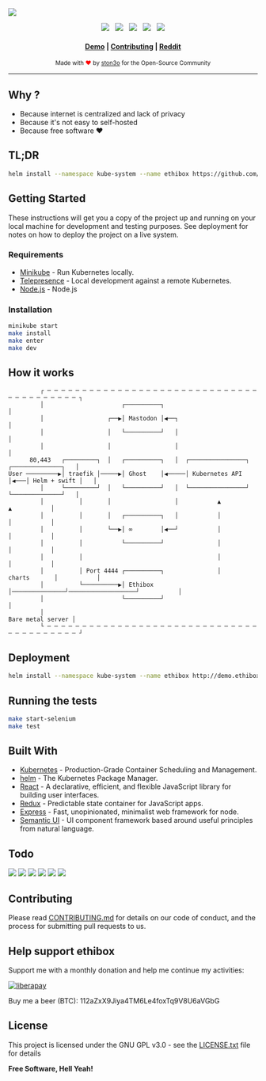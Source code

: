 <img src="https://blog.ston3o.me/content/images/2018/01/ethibox-1.jpg">
<p align="center">
  <a href=".github/CHANGELOG.md"><img src="https://img.shields.io/github/tag/ston3o/ethibox.svg?label=version&style=flat-square&colorA=0d7377&colorB=44c2c7"></a>
    &nbsp;
  <a href="LICENSE.txt"><img src="https://img.shields.io/badge/license-GPL%20v3%2B-yellow.svg?style=flat-square&colorA=0d7377&colorB=44c2c7"></a>
    &nbsp;
  <a href="https://travis-ci.org/ston3o/ethibox/"><img src="https://img.shields.io/travis/ston3o/ethibox.svg?style=flat-square&colorA=0d7377&colorB=44c2c7"></a>
    &nbsp;
  <a href="https://codeclimate.com/github/ston3o/ethibox"><img src="https://img.shields.io/codeclimate/maintainability/ston3o/ethibox.svg?style=flat-square&colorA=0d7377&colorB=44c2c7"></a>
    &nbsp;
  <a href="https://liberapay.com/ston3o/donate"><img src="https://img.shields.io/badge/donate-liberapay-blue.svg?style=flat-square&colorA=0d7377&colorB=44c2c7"></a>
</p>

<div align="center">
  <h4>
    <a href="http://demo.ethibox.fr">Demo</a>
    <span> | </span>
    <a href=".github/CONTRIBUTING.md">Contributing</a>
    <span> | </span>
    <a href="https://www.reddit.com/r/ethibox/">Reddit</a>
  </h4>
</div>

<div align="center">
  <sub>Made with <span style="color:red">❤︎</span> by <a href="https://ston3o.me">ston3o</a> for the Open-Source Community
</div>

---

## Why ?

- Because internet is centralized and lack of privacy
- Because it's not easy to self-hosted
- Because free software ❤︎

## TL;DR

```bash
helm install --namespace kube-system --name ethibox https://github.com/ston3o/ethibox/raw/master/charts/packages/ethibox-0.1.0.tgz
```

## Getting Started

These instructions will get you a copy of the project up and running on your local machine for development and testing purposes. See deployment for notes on how to deploy the project on a live system.

### Requirements

* [Minikube](https://github.com/kubernetes/minikube) - Run Kubernetes locally.
* [Telepresence](https://github.com/datawire/telepresence/) - Local development against a remote Kubernetes.
* [Node.js](https://github.com/nodejs/node) - Node.js

### Installation

```bash
minikube start
make install
make enter
make dev
```

## How it works

```
         ┌ ─ ─ ─ ─ ─ ─ ─ ─ ─ ─ ─ ─ ─ ─ ─ ─ ─ ─ ─ ─ ─ ─ ─ ─ ─ ─ ─ ─ ─ ─ ─ ─ ─ ─ ─ ─ ─ ─ ─ ─ ┐
         │                      ┌──────────┐                                               │
         │                  ┌──▶│ Mastodon │◀──┐                                           │
         │                  │   └──────────┘   │                                           │
         │                  │                  │                                           │
      80,443   ┌─────────┐  │   ┌──────────┐   │  ┌────────────────┐    ┌──────────────┐   │
User ─────────▶│ traefik │─────▶│ Ghost    │◀─────│ Kubernetes API │◀───│ Helm + swift │   │
         │     └─────────┘  │   └──────────┘   │  └────────────────┘    └──────────────┘   │
         │          │       │                  │           ▲                   ▲           │
         │          │       │   ┌──────────┐   │           │                   │           │
         │          │       └──▶│ ∞        │◀──┘           │                   │           │
         │          │           └──────────┘               │                   │           │
         │          │                                      │                   │           │
         │          │ Port 4444 ┌──────────┐               │      charts       │           │
         │          └──────────▶│ Ethibox  │───────────────┘───────────────────┘           │
         │                      └──────────┘                                               │
         │                                                               Bare metal server │
         └ ─ ─ ─ ─ ─ ─ ─ ─ ─ ─ ─ ─ ─ ─ ─ ─ ─ ─ ─ ─ ─ ─ ─ ─ ─ ─ ─ ─ ─ ─ ─ ─ ─ ─ ─ ─ ─ ─ ─ ─ ┘
```

## Deployment

```bash
helm install --namespace kube-system --name ethibox http://demo.ethibox.fr/charts/ethibox-0.1.0.tgz
```

## Running the tests

```bash
make start-selenium
make test
```

## Built With

* [Kubernetes](https://github.com/kubernetes/kubernetes) - Production-Grade Container Scheduling and Management.
* [helm](https://github.com/kubernetes/helm) - The Kubernetes Package Manager.
* [React](https://github.com/facebook/react) - A declarative, efficient, and flexible JavaScript library for building user interfaces.
* [Redux](https://github.com/reactjs/redux) - Predictable state container for JavaScript apps.
* [Express](https://github.com/expressjs/express) - Fast, unopinionated, minimalist web framework for node.
* [Semantic UI](https://github.com/semantic-org/semantic-ui) - UI component framework based around useful principles from natural language.

## Todo

[![](https://api.gh-polls.com/poll/01C4QPC0NMHB3XQZV1K56XH1EF/DNS%20support%20-%20Add%20vhosts%20from%20client)](https://api.gh-polls.com/poll/01C4QPC0NMHB3XQZV1K56XH1EF/DNS%20support%20-%20Add%20vhosts%20from%20client/vote)
[![](https://api.gh-polls.com/poll/01C4QPC0NMHB3XQZV1K56XH1EF/Let%27s%20encrypt%20support%20-%20Enable%20or%20disable%20for%20each%20application)](https://api.gh-polls.com/poll/01C4QPC0NMHB3XQZV1K56XH1EF/Let%27s%20encrypt%20support%20-%20Enable%20or%20disable%20for%20each%20application/vote)
[![](https://api.gh-polls.com/poll/01C4QPC0NMHB3XQZV1K56XH1EF/TOR%20support%20-%20Enable%20or%20disable%20for%20each%20application)](https://api.gh-polls.com/poll/01C4QPC0NMHB3XQZV1K56XH1EF/TOR%20support%20-%20Enable%20or%20disable%20for%20each%20application/vote)
[![](https://api.gh-polls.com/poll/01C4QPC0NMHB3XQZV1K56XH1EF/VPN%20support%20with%20public%20static%20IP)](https://api.gh-polls.com/poll/01C4QPC0NMHB3XQZV1K56XH1EF/VPN%20support%20with%20public%20static%20IP/vote)
[![](https://api.gh-polls.com/poll/01C4QPC0NMHB3XQZV1K56XH1EF/Multi-node%20cluster%20support%20with%20auto%20horizontal%20scale)](https://api.gh-polls.com/poll/01C4QPC0NMHB3XQZV1K56XH1EF/Multi-node%20cluster%20support%20with%20auto%20horizontal%20scale/vote)
[![](https://api.gh-polls.com/poll/01C4QPC0NMHB3XQZV1K56XH1EF/Add%20auto%20backup%20system)](https://api.gh-polls.com/poll/01C4QPC0NMHB3XQZV1K56XH1EF/Add%20auto%20backup%20system/vote)

## Contributing

Please read [CONTRIBUTING.md](.github/CONTRIBUTING.md) for details on our code of conduct, and the process for submitting pull requests to us.

## Help support ethibox

Support me with a monthly donation and help me continue my activities:

[![liberapay](https://liberapay.com/assets/widgets/donate.svg)](https://liberapay.com/ston3o/donate)

Buy me a beer (BTC): 112aZxX9Jiya4TM6Le4foxTq9V8U6aVGbG

## License

This project is licensed under the GNU GPL v3.0 - see the [LICENSE.txt](LICENSE.txt) file for details

**Free Software, Hell Yeah!**
